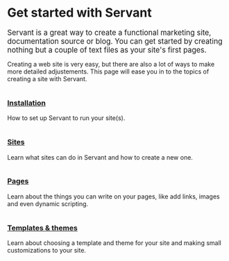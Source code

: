 
# Get started with Servant

<big>Servant is a great way to create a functional marketing site, documentation source or blog. You can get started by creating nothing but a couple of text files as your site's first pages.</big>

Creating a web site is very easy, but there are also a lot of ways to make more detailed adjustements. This page will ease you in to the topics of creating a site with Servant.



<div class="column six">
	<h3 class="close-bottom"><a href="/get-started/installation">Installation</a></h3>
	<p class="squeeze-top">How to set up Servant to run your site(s).</p>
</div><div class="column six last">
	<h3 class="close-bottom"><a href="/get-started/sites">Sites</a></h3>
	<p class="squeeze-top">Learn what sites can do in Servant and how to create a new one.</p>
</div>
<div class="clear"></div>



<div class="column six">
	<h3 class="close-bottom"><a href="/get-started/pages">Pages</a></h3>
	<p class="squeeze-top">Learn about the things you can write on your pages, like add links, images and even dynamic scripting.</p>
</div><div class="column six last">
	<h3 class="close-bottom"><a href="/get-started/templates-and-themes">Templates &amp; themes</a></h3>
	<p class="squeeze-top">Learn about choosing a template and theme for your site and making small customizations to your site.</p>
</div>
<div class="clear"></div>
